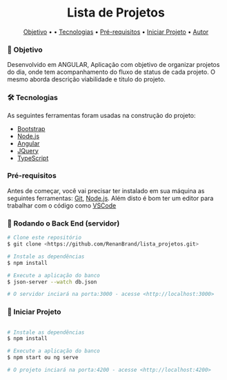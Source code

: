 <h1 align="center">
    <a>Lista de Projetos</a>
</h1>
<p align="center">
 <a href="#objetivo">Objetivo</a> • • 
 <a href="#tecnologias">Tecnologias</a> • 
 <a href="#pre-requisitos">Pré-requisitos</a> • 
 <a href="#iniciar-projeto">Iniciar Projeto</a> • 
 <a href="#autor">Autor</a>
</p>

### 🚀 Objetivo 

Desenvolvido em ANGULAR, Aplicação com objetivo de organizar projetos do dia, onde tem acompanhamento do fluxo de status de cada projeto. O mesmo aborda descrição viabilidade e titulo do projeto.

### 🛠 Tecnologias

As seguintes ferramentas foram usadas na construção do projeto:

- [Bootstrap](https://getbootstrap.com)
- [Node.js](https://nodejs.org/en/)
- [Angular](https://angular.io)
- [JQuery](https://jquery.com)
- [TypeScript](https://www.typescriptlang.org/)


### Pré-requisitos

Antes de começar, você vai precisar ter instalado em sua máquina as seguintes ferramentas:
[Git](https://git-scm.com), [Node.js](https://nodejs.org/en/). 
Além disto é bom ter um editor para trabalhar com o código como [VSCode](https://code.visualstudio.com/)

### 🎲 Rodando o Back End (servidor)

```bash
# Clone este repositório
$ git clone <https://github.com/RenanBrand/lista_projetos.git>

# Instale as dependências
$ npm install

# Execute a aplicação do banco 
$ json-server --watch db.json

# O servidor inciará na porta:3000 - acesse <http://localhost:3000>
```

### 🚀 Iniciar Projeto

```bash

# Instale as dependências
$ npm install

# Execute a aplicação do banco 
$ npm start ou ng serve

# O projeto inciará na porta:4200 - acesse <http://localhost:4200>
```
